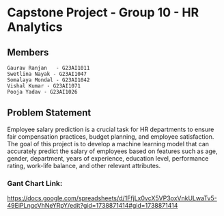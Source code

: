 # Capstone Project - Group 10 - HR Analytics 

## Members		
	Gaurav Ranjan	- G23AI1011
	Swetlina Nayak - G23AI1047
	Somalaya Mondal - G23AI1042
	Vishal Kumar - G23AI1071
	Pooja Yadav - G23AI1026

## Problem Statement

Employee salary prediction is a crucial task for HR departments to ensure fair compensation 
practices, budget planning, and employee satisfaction. The goal of this project is to develop a 
machine learning model that can accurately predict the salary of employees based on features such 
as age, gender, department, years of experience, education level, performance rating, work-life 
balance, and other relevant attributes.

### Gant Chart Link:
https://docs.google.com/spreadsheets/d/1FfjLx0vcX5VP3oxVnkULwaTv5-49EiPLngcVhNeYRpY/edit?gid=1738871414#gid=1738871414

